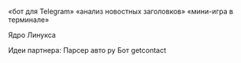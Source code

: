 «бот для Telegram»
«анализ новостных заголовков»
«мини-игра в терминале»

Ядро Линукса



Идеи партнера:
Парсер авто ру
Бот getcontact

